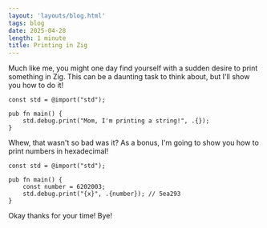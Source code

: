 ```yaml
---
layout: 'layouts/blog.html'
tags: blog
date: 2025-04-28
length: 1 minute
title: Printing in Zig
---
```


Much like me, you might one day find yourself with a sudden desire to print something in Zig. This can be a daunting task to think about, but I'll show you how to do it!

```zig
const std = @import("std");

pub fn main() {
    std.debug.print("Mom, I'm printing a string!", .{});
}
```

Whew, that wasn't so bad was it? As a bonus, I'm going to show you how to print numbers in hexadecimal!

```zig
const std = @import("std");

pub fn main() {
    const number = 6202003;
    std.debug.print("{x}", .{number}); // 5ea293
}
```
Okay thanks for your time! Bye!
